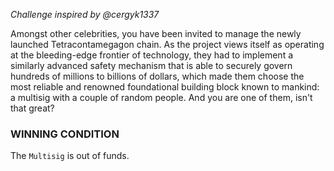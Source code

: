 _Challenge inspired by @cergyk1337_

Amongst other celebrities, you have been invited to manage the newly launched Tetracontamegagon chain. As the project views itself as operating at the bleeding-edge frontier of technology, they had to implement a similarly advanced safety mechanism that is able to securely govern hundreds of millions to billions of dollars, which made them choose the most reliable and renowned foundational building block known to mankind: a multisig with a couple of random people. And you are one of them, isn't that great?

### WINNING CONDITION

The `Multisig` is out of funds.
